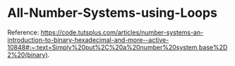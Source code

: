 # All-Number-Systems-using-Loops
Reference: https://code.tutsplus.com/articles/number-systems-an-introduction-to-binary-hexadecimal-and-more--active-10848#:~:text=Simply%20put%2C%20a%20number%20system,base%2D2%20(binary).
